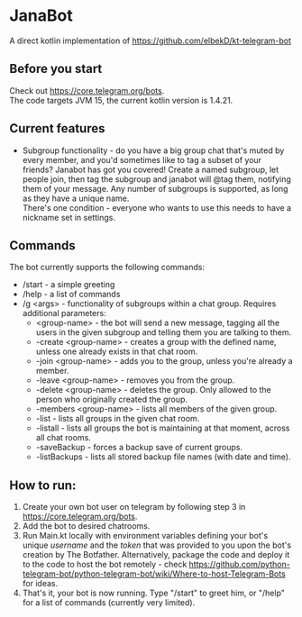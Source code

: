 # JanaBot
A direct kotlin implementation of https://github.com/elbekD/kt-telegram-bot

## Before you start
Check out https://core.telegram.org/bots.  
The code targets JVM 15, the current kotlin version is 1.4.21.

## Current features
- Subgroup functionality - do you have a big group chat that's muted by every member, 
and you'd sometimes like to tag a subset of your friends? Janabot has got you covered! 
Create a named subgroup, let people join, then tag the subgroup and janabot will @tag them,
notifying them of your message. Any number of subgroups is supported, as long as they have a unique name.  
There's one condition - everyone who wants to use this needs to have a nickname set in settings.

## Commands
The bot currently supports the following commands:
- /start - a simple greeting
- /help - a list of commands
- /g \<args> - functionality of subgroups within a chat group. Requires additional parameters:
    - \<group-name> - the bot will send a new message, tagging all the users in the given subgroup and telling
    them you are talking to them. 
    - \-create \<group-name> - creates a group with the defined name, unless one already exists in that chat room.
    - \-join \<group-name> - adds you to the group, unless you're already a member.
    - \-leave \<group-name> - removes you from the group.
    - \-delete \<group-name> - deletes the group. Only allowed to the person who originally created the group.
    - \-members \<group-name> - lists all members of the given group.
    - \-list - lists all groups in the given chat room.
    - \-listall - lists all groups the bot is maintaining at that moment, across all chat rooms.
    - \-saveBackup - forces a backup save of current groups.
    - \-listBackups - lists all stored backup file names (with date and time).

## How to run:
1. Create your own bot user on telegram by following step 3 in https://core.telegram.org/bots.
2. Add the bot to desired chatrooms.
3. Run Main.kt locally with environment variables defining your bot's unique *username* and the *token* that was 
provided to you upon the bot's creation by The Botfather. Alternatively, package the code and deploy it to 
the code to host the bot remotely - check https://github.com/python-telegram-bot/python-telegram-bot/wiki/Where-to-host-Telegram-Bots for ideas.
4. That's it, your bot is now running. Type "/start" to greet him, or "/help" for a list of commands (currently very limited).
